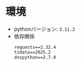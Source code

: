# 環境
- pythonバージョン: `3.11.2`
- 依存関係
    ```
    requests==2.32.4
    tzdata==2025.2
    dnspython==2.7.0
    ```
